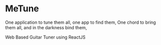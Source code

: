 # MeTune  

One application to tune them all, one app to find them,
One chord to bring them all, and in the darkness bind them,

Web Based Guitar Tuner using ReactJS
 
